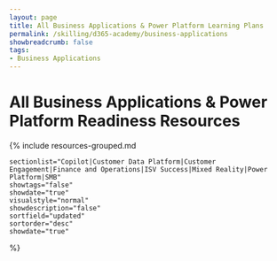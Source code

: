 ```yaml
---
layout: page
title: All Business Applications & Power Platform Learning Plans
permalink: /skilling/d365-academy/business-applications
showbreadcrumb: false
tags:
- Business Applications
---
```


# All Business Applications & Power Platform Readiness Resources

{% include resources-grouped.md

    sectionlist="Copilot|Customer Data Platform|Customer Engagement|Finance and Operations|ISV Success|Mixed Reality|Power Platform|SMB"
    showtags="false"
    showdate="true"
    visualstyle="normal"
    showdescription="false"
    sortfield="updated"
    sortorder="desc"
    showdate="true"
%}